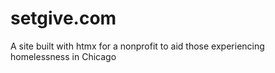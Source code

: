 # setgive.com
A site built with htmx for a nonprofit to aid those experiencing homelessness in Chicago
